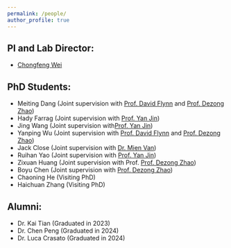 ```yaml
---
permalink: /people/
author_profile: true
---
```

## PI and Lab Director:
- [Chongfeng Wei](https://scholar.google.com/citations?hl=zh-CN&user=zdjSMN8AAAAJ)

## PhD Students:
- Meiting Dang (Joint supervision with [Prof. David Flynn](https://scholar.google.com/citations?hl=zh-CN&user=EeSDHVkAAAAJ) and [Prof. Dezong Zhao](https://scholar.google.com/citations?hl=zh-CN&user=ydq4ZjYAAAAJ))
- Hady Farrag (Joint supervision with [Prof. Yan Jin](https://scholar.google.com/citations?hl=zh-CN&user=u3DbVWQAAAAJ))
- Jing Wang (Joint supervision with[Prof. Yan Jin](https://scholar.google.com/citations?hl=zh-CN&user=u3DbVWQAAAAJ))
- Yanping Wu (Joint supervision with [Prof. David Flynn](https://scholar.google.com/citations?hl=zh-CN&user=EeSDHVkAAAAJ) and [Prof. Dezong Zhao](https://scholar.google.com/citations?hl=zh-CN&user=ydq4ZjYAAAAJ))
- Jack Close (Joint supervision with [Dr. Mien Van](https://scholar.google.com/citations?hl=zh-CN&user=AkUhZY8AAAAJ))
- Ruihan Yao (Joint supervision with [Prof. Yan Jin](https://scholar.google.com/citations?hl=zh-CN&user=u3DbVWQAAAAJ))
- Zixuan Huang (Joint supervision with Prof. [Prof. Dezong Zhao](https://scholar.google.com/citations?hl=zh-CN&user=ydq4ZjYAAAAJ))
- Boyu Chen (Joint supervision with [Prof. Dezong Zhao](https://scholar.google.com/citations?hl=zh-CN&user=ydq4ZjYAAAAJ))
- Chaoning He (Visiting PhD)
- Haichuan Zhang (Visiting PhD)

## Alumni:
- Dr. Kai Tian (Graduated in 2023)
- Dr. Chen Peng (Graduated in 2024)
- Dr. Luca Crasato (Graduated in 2024)

